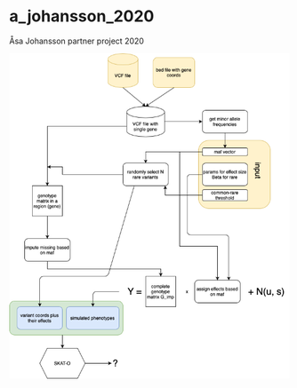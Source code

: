 # a_johansson_2020
Åsa Johansson partner project 2020

![](assets/Simulations_diagram.png?raw=true)
